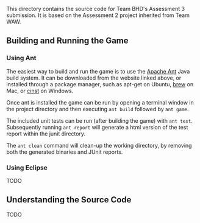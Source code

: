 This directory contains the source code for Team BHD's Assessment 3 submission. It is based on the Assessment 2 project inherited from Team WAW.

## Building and Running the Game

### Using Ant

The easiest way to build and run the game is to use the [Apache Ant](http://ant.apache.org) Java build system. It can be downloaded from the website linked above, or installed through a package manager, such as apt-get on Ubuntu, [brew](http://brew.sh) on Mac, or [cinst](http://chocolatey.org) on Windows.

Once ant is installed the game can be run by opening a terminal window in the project directory and then executing `ant build` followed by `ant game`.

The included unit tests can be run (after building the game) with `ant test`. Subsequently running `ant report` will generate a html version of the test report within the junit directory.

The `ant clean` command will clean-up the working directory, by removing both the generated binaries and JUnit reports.

### Using Eclipse

TODO

## Understanding the Source Code

TODO